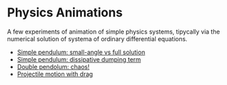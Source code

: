 # Physics Animations

A few experiments of animation of simple physics systems, tipycally via the numerical solution of systema of ordinary differential equations.

* [Simple pendulum: small-angle vs full solution](Simple%20Pendolum.ipynb)
* [Simple pendulum: dissipative dumping term](Dumped%20Pendulum.ipynb)
* [Double pendolum: chaos!](Double%20Pendolum.ipynb)
* [Projectile motion with drag](Projectile%20motion.ipynb)
